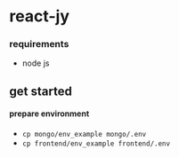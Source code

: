 # react-jy

### requirements
 - node js
 
 
 ## get started
 
 #### prepare environment 
 
 - `cp mongo/env_example mongo/.env`
 - `cp frontend/env_example frontend/.env`
 
 
